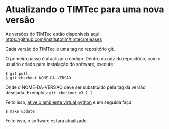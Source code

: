 # Atualizando o TIMTec para uma nova versão

As versões do TIMTec estão disponíveis aqui: https://github.com/institutotim/timtec/releases

Cada versão do TIMTec é uma tag no repositório git.

O primeiro passo é atualizar o código. Dentro da raiz do repositório, com o usuário criado para instalação do software, execute:

```
$ git pull
$ git checkout NOME-DA-VERSAO
```

Onde o NOME-DA-VERSAO deve ser substítuido pela tag da versão desejada. Exemplos: `git checkout v3.1.1`.

Feito isso, [ative o ambiente virtual python](https://github.com/institutotim/timtec/wiki/Instala%C3%A7%C3%A3o#criando-ambiente-virtual-manualmente-opcional-use-este-ou-o-make-create-production) e em seguida faça:

`$ make update`

Feito isso, o software estará atualizado.

